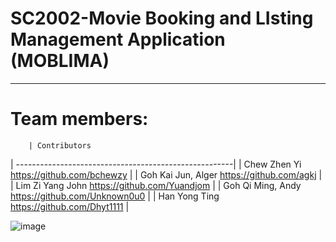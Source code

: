 
# SC2002-Movie Booking and LIsting Management Application (MOBLIMA)
-----------------------------
# Team members:


        | Contributors                                            
| ------------------------------------------------------|
| Chew Zhen Yi https://github.com/bchewzy          |
| Goh Kai Jun, Alger https://github.com/agkj                  |             
| Lim Zi Yang John  https://github.com/Yuandjom  | 
| Goh Qi Ming, Andy  https://github.com/Unknown0u0  | 
| Han Yong Ting  https://github.com/Dhyt1111  | 


![image](https://user-images.githubusercontent.com/39144132/201506237-9969ecf8-a752-41c1-bad4-68fa3fa79642.png)

